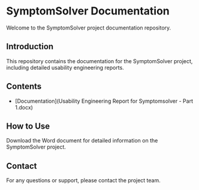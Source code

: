 # SymptomSolver Documentation

Welcome to the SymptomSolver project documentation repository.

## Introduction
This repository contains the documentation for the SymptomSolver project, including detailed usability engineering reports.

## Contents
- [Documentation](Usability Engineering Report for Symptomsolver - Part 1.docx)

## How to Use
Download the Word document for detailed information on the SymptomSolver project.

## Contact
For any questions or support, please contact the project team.
